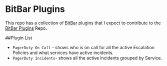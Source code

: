 # BitBar Plugins
This repo has a collection of [BitBar](https://getbitbar.com/) plugins that I expect to contribute to the [BitBar Plugins](https://github.com/matryer/bitbar-plugins) Repo.

##Plugin List
* `PagerDuty On Call` - shows who is on call for all the active Escalation Policies and what services have active incidents.
* `PagerDuty Incidents`- shows all the active incidents grouped by Service.
